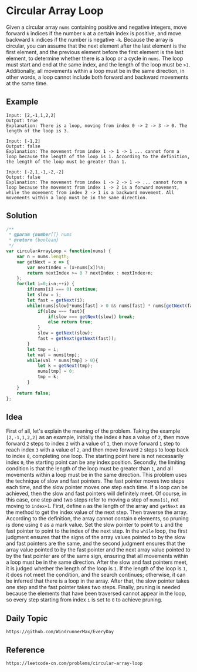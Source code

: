 # Circular Array Loop

Given a circular array `nums` containing positive and negative integers, move forward `k` indices if the number `k` at a certain index is positive, and move backward `k` indices if the number is negative `-k`. Because the array is circular, you can assume that the next element after the last element is the first element, and the previous element before the first element is the last element, to determine whether there is a loop or a cycle in `nums`. The loop must start and end at the same index, and the length of the loop must be `>1`. Additionally, all movements within a loop must be in the same direction, in other words, a loop cannot include both forward and backward movements at the same time.

## Example

```
Input: [2,-1,1,2,2]
Output: true
Explanation: There is a loop, moving from index 0 -> 2 -> 3 -> 0. The length of the loop is 3.
```

```
Input: [-1,2]
Output: false
Explanation: The movement from index 1 -> 1 -> 1 ... cannot form a loop because the length of the loop is 1. According to the definition, the length of the loop must be greater than 1.
```

```
Input: [-2,1,-1,-2,-2]
Output: false
Explanation: The movement from index 1 -> 2 -> 1 -> ... cannot form a loop because the movement from index 1 -> 2 is a forward movement, while the movement from index 2 -> 1 is a backward movement. All movements within a loop must be in the same direction.
```

## Solution

```javascript
/**
 * @param {number[]} nums
 * @return {boolean}
 */
var circularArrayLoop = function(nums) {
    var n = nums.length;
    var getNext = x => {
        var nextIndex = (x+nums[x])%n;
        return nextIndex >= 0 ? nextIndex : nextIndex+n;
    };
    for(let i=0;i<n;++i) {
        if(nums[i] === 0) continue;
        let slow = i;
        let fast = getNext(i);
        while(nums[slow]*nums[fast] > 0 && nums[fast] * nums[getNext(fast)] > 0){
            if(slow === fast){
                if(slow === getNext(slow)) break;
                else return true;
            }
            slow = getNext(slow);
            fast = getNext(getNext(fast));
        }
        let tmp = i;
        let val = nums[tmp];
        while(val * nums[tmp] > 0){
            let k = getNext(tmp);
            nums[tmp] = 0;
            tmp = k;
        }
    }
    return false;
};
```

## Idea

First of all, let's explain the meaning of the problem. Taking the example `[2,-1,1,2,2]` as an example, initially the index `0` has a value of `2`, then move forward `2` steps to index `2` with a value of `1`, then move forward `1` step to reach index `3` with a value of `2`, and then move forward `2` steps to loop back to index `0`, completing one loop. The starting point here is not necessarily index `0`, the starting point can be any index position. Secondly, the limiting condition is that the length of the loop must be greater than `1`, and all movements within a loop must be in the same direction. This problem uses the technique of slow and fast pointers. The fast pointer moves two steps each time, and the slow pointer moves one step each time. If a loop can be achieved, then the slow and fast pointers will definitely meet. Of course, in this case, one step and two steps refer to moving a step of `nums[i]`, not moving to `index+1`. First, define `n` as the length of the array and `getNext` as the method to get the index value of the next step. Then traverse the array. According to the definition, the array cannot contain `0` elements, so pruning is done using `0` as a mark value. Set the slow pointer to point to `i` and the fast pointer to point to the index of the next step. In the `while` loop, the first judgment ensures that the signs of the array values pointed to by the slow and fast pointers are the same, and the second judgment ensures that the array value pointed to by the fast pointer and the next array value pointed to by the fast pointer are of the same sign, ensuring that all movements within a loop must be in the same direction. After the slow and fast pointers meet, it is judged whether the length of the loop is `1`. If the length of the loop is `1`, it does not meet the condition, and the search continues; otherwise, it can be inferred that there is a loop in the array. After that, the slow pointer takes one step and the fast pointer takes two steps. Finally, pruning is needed because the elements that have been traversed cannot appear in the loop, so every step starting from index `i` is set to `0` to achieve pruning.

## Daily Topic

```
https://github.com/WindrunnerMax/EveryDay
```

## Reference

```
https://leetcode-cn.com/problems/circular-array-loop
```